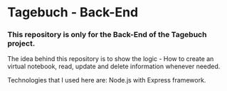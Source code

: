 <h1>Tagebuch - Back-End</h1>
<h3>This repository is only for the Back-End of the Tagebuch project.</h3>

<p>The idea behind this repository is to show the logic - How to create an virtual notebook, read, update and delete information whenever needed.</p>
<p>Technologies that I used here are: Node.js with Express framework.</p>
